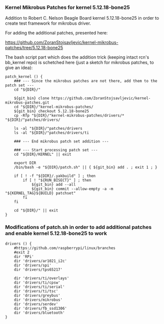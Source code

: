 ### Kernel Mikrobus Patches for kernel 5.12.18-bone25

Addition to Robert C. Nelson Beagle Board kernel 5.12.18-bone25 in order to
create test framework for mikrobus driver.

For adding the additional patches, presented here:

https://github.com/ZoranStojsavljevic/kernel-mikrobus-patches/tree/5.12.18-bone25

The bash script part which does the addition trick (keeping intact rcn's bb_kernel
repo) is schetched here (just a sketch for mikrobus patches, to give an idea):

	patch_kernel () {
		### --- Since the mikrobus patches are not there, add them to the patch set ---
		cd "${DIR}/"

		${git_bin} clone https://github.com/ZoranStojsavljevic/kernel-mikrobus-patches.git
		cd "${DIR}/"kernel-mikrobus-patches/
		${git_bin} checkout 5.12.18-bone25
		cp -Rfp "${DIR}/"kernel-mikrobus-patches/drivers/* "${DIR}/"patches/drivers/

		ls -al "${DIR}/"patches/drivers
		ls -al "${DIR}/"patches/drivers/ti

		### --- End mikrobus patch set addition ---

		### --- Start processing patch set ---
		cd "${DIR}/KERNEL" || exit

		export DIR
		/bin/bash -e "${DIR}/patch.sh" || { ${git_bin} add . ; exit 1 ; }

		if [ ! -f "${DIR}/.yakbuild" ] ; then
			if [ ! "${RUN_BISECT}" ] ; then
				${git_bin} add --all
				${git_bin} commit --allow-empty -a -m "${KERNEL_TAG}${BUILD} patchset"
			fi
		fi

		cd "${DIR}/" || exit
	}

### Modifications of patch.sh in order to add additional patches and enable kernel 5.12.18-bone25 to work

	drivers () {
		#https://github.com/raspberrypi/linux/branches
		#exit 2
		dir 'RPi'
		dir 'drivers/ar1021_i2c'
		dir 'drivers/spi'
		dir 'drivers/tps65217'

		dir 'drivers/ti/overlays'
		dir 'drivers/ti/cpsw'
		dir 'drivers/ti/serial'
		dir 'drivers/ti/tsc'
		dir 'drivers/greybus'
		dir 'drivers/mikrobus'
		dir 'drivers/serdev'
		dir 'drivers/fb_ssd1306'
		dir 'drivers/bluetooth'
	}
